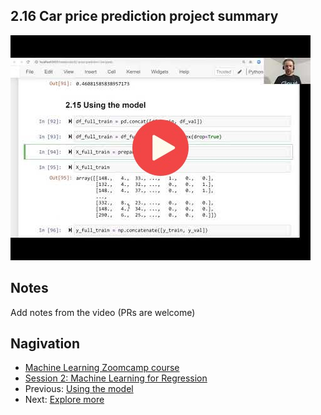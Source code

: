 
## 2.16 Car price prediction project summary

<a href="https://www.youtube.com/watch?v=_qI01YXbyro"><img src="images/thumbnail-2-16.jpg"></a>



## Notes

Add notes from the video (PRs are welcome)


## Nagivation

* [Machine Learning Zoomcamp course](../)
* [Session 2: Machine Learning for Regression](./)
* Previous: [Using the model](15-using-model.md)
* Next: [Explore more](17-explore-more.md)